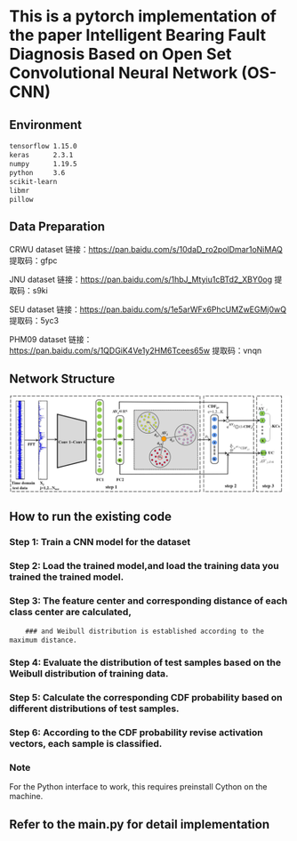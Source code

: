 # This is a pytorch implementation of the paper Intelligent Bearing Fault Diagnosis Based on Open Set Convolutional Neural Network (OS-CNN)

## Environment
    tensorflow 1.15.0
    keras      2.3.1
    numpy      1.19.5
    python     3.6
    scikit-learn  
    libmr
    pillow

## Data Preparation
CRWU dataset 链接：https://pan.baidu.com/s/10daD_ro2polDmar1oNiMAQ 提取码：gfpc

JNU dataset 链接：https://pan.baidu.com/s/1hbJ_Mtyiu1cBTd2_XBY0og 提取码：s9ki 

SEU dataset 链接：https://pan.baidu.com/s/1e5arWFx6PhcUMZwEGMj0wQ 提取码：5yc3

PHM09 dataset 链接：https://pan.baidu.com/s/1QDGiK4Ve1y2HM6Tcees65w 提取码：vnqn

## Network Structure
![img.png](https://github.com/zccguess/OS-CNN/blob/master/readmeImages/test%20phase1.png)

## How to run the existing code
### Step 1: Train a CNN model for the dataset 
### Step 2: Load the trained model,and load the training data you trained the trained model.
### Step 3: The feature center and corresponding distance of each class center are calculated, 
        ### and Weibull distribution is established according to the maximum distance.
### Step 4: Evaluate the distribution of test samples based on the Weibull distribution of training data.
### Step 5: Calculate the corresponding CDF probability based on different distributions of test samples.
### Step 6: According to the CDF probability revise activation vectors, each sample is classified.


### Note
For the Python interface to work, this requires preinstall Cython on the machine.
## Refer to the main.py for detail implementation



